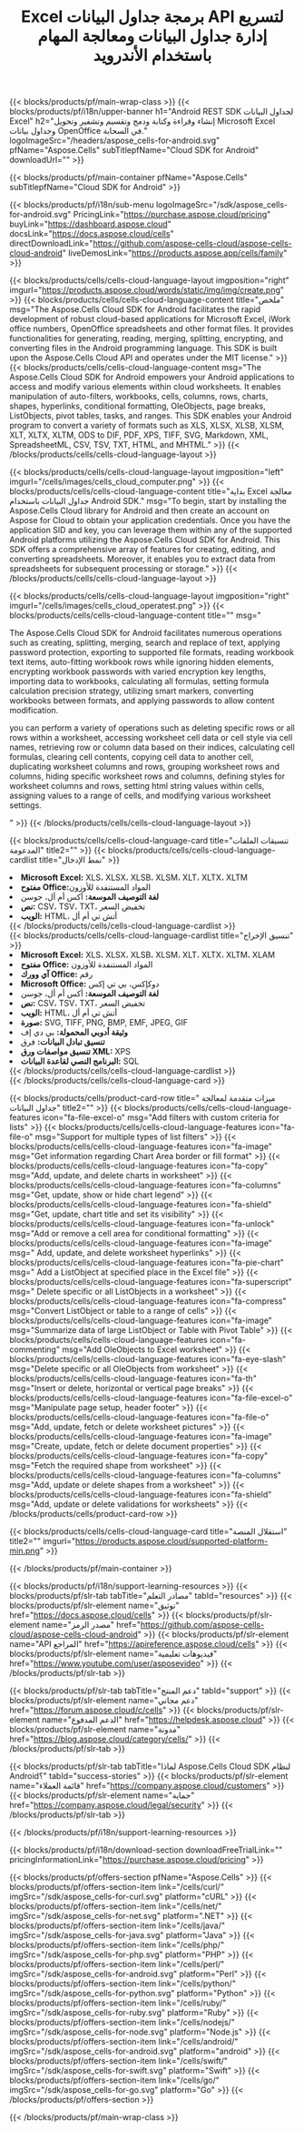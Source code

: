 ﻿---
title: Excel برمجة جداول البيانات API لتسريع إدارة جداول البيانات ومعالجة المهام باستخدام الأندرويد
description: دعم API لبناء تطبيقات عبر الأنظمة الأساسية تتمتع بالقدرة على إنشاء جداول البيانات وتعديلها وتحويلها وعرضها وطباعتها. يسمح للمطورين بإدارة أوراق العمل والصفوف والأعمدة والخلايا، وإنشاء محتويات وأنماط جدول البيانات من البداية، واستيراد البيانات إلى أوراق العمل من مصادر بيانات مختلفة، وإضافة صيغ رياضية ومالية ونصية شائعة ومعقدة، وإنشاء الجداول المحورية والمخططات ومعالجتها والارتباطات التشعبية والتعليقات والكائنات الرسومية وغير ذلك الكثير.
weight: 90
---
{{< blocks/products/pf/main-wrap-class >}}
{{< blocks/products/pf/i18n/upper-banner h1="Android REST SDK لجداول البيانات Excel" h2="إنشاء وقراءة وكتابة ودمج وتقسيم وتشفير وتحويل Microsoft Excel وجداول بيانات OpenOffice في السحابة." logoImageSrc="/headers/aspose_cells-for-android.svg" pfName="Aspose.Cells" subTitlepfName="Cloud SDK for Android" downloadUrl="" >}}

{{< blocks/products/pf/main-container pfName="Aspose.Cells" subTitlepfName="Cloud SDK for Android" >}}

{{< blocks/products/pf/i18n/sub-menu logoImageSrc="/sdk/aspose_cells-for-android.svg" PricingLink="https://purchase.aspose.cloud/pricing" buyLink="https://dashboard.aspose.cloud" docsLink="https://docs.aspose.cloud/cells" directDownloadLink="https://github.com/aspose-cells-cloud/aspose-cells-cloud-android" liveDemosLink="https://products.aspose.app/cells/family" >}}      

{{< blocks/products/cells/cells-cloud-language-layout imgposition="right" imgurl="https://products.aspose.cloud/words/static/img/img/create.png" >}}
    {{< blocks/products/cells/cells-cloud-language-content title="ملخص" msg="The Aspose.Cells Cloud SDK for Android facilitates the rapid development of robust cloud-based applications for Microsoft Excel, iWork office numbers, OpenOffice spreadsheets  and other format files. It provides functionalities for generating, reading, merging, splitting, encrypting, and converting files in the Android programming language. This SDK is built upon the Aspose.Cells Cloud API and operates under the MIT license." >}}
    {{< blocks/products/cells/cells-cloud-language-content msg="The Aspose.Cells Cloud SDK for Android empowers your Android applications to access and modify various elements within cloud worksheets. It enables manipulation of auto-filters, workbooks, cells, columns, rows, charts, shapes, hyperlinks, conditional formatting, OleObjects, page breaks, ListObjects, pivot tables, tasks, and ranges. This SDK enables your Android program to convert a variety of formats such as XLS, XLSX, XLSB, XLSM, XLT, XLTX, XLTM, ODS to DIF, PDF, XPS, TIFF, SVG, Markdown, XML, SpreadsheetML, CSV, TSV, TXT, HTML, and MHTML." >}}
{{< /blocks/products/cells/cells-cloud-language-layout >}}
  
{{< blocks/products/cells/cells-cloud-language-layout imgposition="left" imgurl="/cells/images/cells_cloud_computer.png" >}}
    {{< blocks/products/cells/cells-cloud-language-content title="بداية Excel معالجة جداول البيانات باستخدام Android SDK." msg="To begin, start by installing the Aspose.Cells Cloud library for Android and then create an account on Aspose for Cloud to obtain your application credentials. Once you have the application SID and key, you can leverage them within any of the supported Android platforms utilizing the Aspose.Cells Cloud SDK for Android. This SDK offers a comprehensive array of features for creating, editing, and converting spreadsheets. Moreover, it enables you to extract data from spreadsheets for subsequent processing or storage." >}}
{{< /blocks/products/cells/cells-cloud-language-layout >}}  


{{< blocks/products/cells/cells-cloud-language-layout imgposition="right" imgurl="/cells/images/cells_cloud_operatest.png" >}}
    {{< blocks/products/cells/cells-cloud-language-content title="" msg="<p>The Aspose.Cells Cloud SDK for Android facilitates numerous operations such as creating, splitting, merging, search and replace of text, applying password protection, exporting to supported file formats, reading workbook text items, auto-fitting workbook rows while ignoring hidden elements, encrypting workbook passwords with varied encryption key lengths, importing data to workbooks, calculating all formulas, setting formula calculation precision strategy, utilizing smart markers, converting workbooks between formats, and applying passwords to allow content modification.</p><p>you can perform a variety of operations such as deleting specific rows or all rows within a worksheet, accessing worksheet cell data or cell style via cell names, retrieving row or column data based on their indices, calculating cell formulas, clearing cell contents, copying cell data to another cell, duplicating worksheet columns and rows, grouping worksheet rows and columns, hiding specific worksheet rows and columns, defining styles for worksheet columns and rows, setting html string values within cells, assigning values to a range of cells, and modifying various worksheet settings.</p>" >}}
{{< /blocks/products/cells/cells-cloud-language-layout >}}   


{{< blocks/products/cells/cells-cloud-language-card title="تنسيقات الملفات المدعومة" title2="" >}}
    {{< blocks/products/cells/cells-cloud-language-cardlist title="نمط الإدخال" >}}
        <li><b>Microsoft Excel:</b> XLS، XLSX، XLSB، XLSM، XLT، XLTX، XLTM</li>
        <li><b>مفتوح Office:</b>المواد المستنفدة للأوزون</li>
        <li><b>لغة التوصيف الموسعة:</b> أكس أم أل، جوسن</li>
        <li><b>نص:</b> CSV، TSV، TXT، تخفيض السعر</li>
        <li><b>الويب:</b> HTML، أتش تي أم أل</li>
     {{< /blocks/products/cells/cells-cloud-language-cardlist >}}   
     {{< blocks/products/cells/cells-cloud-language-cardlist title="تنسيق الإخراج" >}}
        <li><b>Microsoft Excel:</b> XLS، XLSX، XLSB، XLSM، XLT، XLTX، XLTM، XLAM</li>
        <li><b>مفتوح Office:</b> المواد المستنفدة للأوزون</li>
        <li><b>آي وورك Office:</b> رقم</li>
        <li><b>Microsoft Office:</b> دوكإكس، بي تي إكس</li>
        <li><b>لغة التوصيف الموسعة:</b> أكس أم أل، جوسن</li>
        <li><b>نص:</b> CSV، TSV، TXT، تخفيض السعر</li>
        <li><b>الويب:</b> HTML، أتش تي أم أل</li>
        <li><b>صورة:</b> SVG, TIFF, PNG, BMP, EMF, JPEG, GIF</li>
        <li><b>وثيقة أدوبي المحمولة:</b> بي دي إف</li>
        <li><b>تنسيق تبادل البيانات:</b> فرق</li>
        <li><b>تنسيق مواصفات ورق XML:</b> XPS</li>
        <li><b>البرنامج النصي لقاعدة البيانات:</b> SQL</li>
     {{< /blocks/products/cells/cells-cloud-language-cardlist >}}   
{{< /blocks/products/cells/cells-cloud-language-card >}}


{{< blocks/products/cells/product-card-row title=" ميزات متقدمة لمعالجة جداول البيانات" title2="" >}}
    {{< blocks/products/cells/cells-cloud-language-features icon="fa-file-excel-o" msg="Add filters with custom criteria for lists" >}}
    {{< blocks/products/cells/cells-cloud-language-features icon="fa-file-o" msg="Support for multiple types of list filters" >}}
    {{< blocks/products/cells/cells-cloud-language-features icon="fa-image" msg="Get information regarding Chart Area border or fill format" >}}
    {{< blocks/products/cells/cells-cloud-language-features icon="fa-copy" msg="Add, update, and delete charts in worksheet" >}}
    {{< blocks/products/cells/cells-cloud-language-features icon="fa-columns" msg="Get, update, show or hide chart legend" >}}
    {{< blocks/products/cells/cells-cloud-language-features icon="fa-shield" msg="Get, update, chart title and set its visibility" >}}
    {{< blocks/products/cells/cells-cloud-language-features icon="fa-unlock" msg="Add or remove a cell area for conditional formatting" >}}
    {{< blocks/products/cells/cells-cloud-language-features icon="fa-image" msg=" Add, update, and delete worksheet hyperlinks" >}}
    {{< blocks/products/cells/cells-cloud-language-features icon="fa-pie-chart" msg=" Add a ListObject at specified place in the Excel file" >}}
    {{< blocks/products/cells/cells-cloud-language-features icon="fa-superscript" msg="  Delete specific or all ListObjects in a worksheet" >}}
    {{< blocks/products/cells/cells-cloud-language-features icon="fa-compress" msg="Convert ListObject or table to a range of cells" >}}
    {{< blocks/products/cells/cells-cloud-language-features icon="fa-image" msg="Summarize data of large ListObject or Table with Pivot Table" >}}
    {{< blocks/products/cells/cells-cloud-language-features icon="fa-commenting" msg="Add OleObjects to Excel worksheet" >}}
    {{< blocks/products/cells/cells-cloud-language-features icon="fa-eye-slash" msg="Delete specific or all OleObjects from worksheet" >}}
    {{< blocks/products/cells/cells-cloud-language-features icon="fa-th" msg="Insert or delete, horizontal or vertical page breaks" >}}
    {{< blocks/products/cells/cells-cloud-language-features icon="fa-file-excel-o" msg="Manipulate page setup, header  footer" >}}
    {{< blocks/products/cells/cells-cloud-language-features icon="fa-file-o" msg="Add, update, fetch or delete worksheet pictures" >}}
    {{< blocks/products/cells/cells-cloud-language-features icon="fa-image" msg="Create, update, fetch or delete document properties" >}}
    {{< blocks/products/cells/cells-cloud-language-features icon="fa-copy" msg="Fetch the required shape from worksheet" >}}
    {{< blocks/products/cells/cells-cloud-language-features icon="fa-columns" msg="Add, update or delete shapes from a worksheet" >}}
    {{< blocks/products/cells/cells-cloud-language-features icon="fa-shield" msg="Add, update or delete validations for worksheets" >}}
{{< /blocks/products/cells/product-card-row >}}


{{< blocks/products/cells/cells-cloud-language-card title="استقلال المنصة" title2="" imgurl="https://products.aspose.cloud/supported-platform-min.png" >}}

{{< /blocks/products/pf/main-container >}}

{{< blocks/products/pf/i18n/support-learning-resources >}}
{{< blocks/products/pf/slr-tab tabTitle="مصادر التعلم" tabId="resources" >}}
{{< blocks/products/pf/slr-element name="توثيق" href="https://docs.aspose.cloud/cells" >}}
{{< blocks/products/pf/slr-element name="مصدر الرمز" href="https://github.com/aspose-cells-cloud/aspose-cells-cloud-android" >}}
{{< blocks/products/pf/slr-element name="API المراجع" href="https://apireference.aspose.cloud/cells" >}}
{{< blocks/products/pf/slr-element name="فيديوهات تعليمية" href="https://www.youtube.com/user/asposevideo" >}}
{{< /blocks/products/pf/slr-tab >}}

{{< blocks/products/pf/slr-tab tabTitle="دعم المنتج" tabId="support" >}}
{{< blocks/products/pf/slr-element name="دعم مجاني" href="https://forum.aspose.cloud/c/cells" >}}
{{< blocks/products/pf/slr-element name="الدعم المدفوع" href="https://helpdesk.aspose.cloud" >}}
{{< blocks/products/pf/slr-element name="مدونة" href="https://blog.aspose.cloud/category/cells/" >}}
{{< /blocks/products/pf/slr-tab >}}

{{< blocks/products/pf/slr-tab tabTitle="لماذا Aspose.Cells Cloud SDK لنظام Android؟" tabId="success-stories" >}}
{{< blocks/products/pf/slr-element name="قائمة العملاء" href="https://company.aspose.cloud/customers" >}}
{{< blocks/products/pf/slr-element name="حماية" href="https://company.aspose.cloud/legal/security" >}}
{{< /blocks/products/pf/slr-tab >}}

{{< /blocks/products/pf/i18n/support-learning-resources >}}

{{< blocks/products/pf/i18n/download-section downloadFreeTrialLink="" pricingInformationLink="https://purchase.aspose.cloud/pricing" >}}


{{< blocks/products/pf/offers-section pfName="Aspose.Cells" >}}
    {{< blocks/products/pf/offers-section-item link="/cells/curl/" imgSrc="/sdk/aspose_cells-for-curl.svg" platform="cURL" >}}
    {{< blocks/products/pf/offers-section-item link="/cells/net/" imgSrc="/sdk/aspose_cells-for-net.svg" platform=".NET" >}}
    {{< blocks/products/pf/offers-section-item link="/cells/java/" imgSrc="/sdk/aspose_cells-for-java.svg" platform="Java" >}}
    {{< blocks/products/pf/offers-section-item link="/cells/php/" imgSrc="/sdk/aspose_cells-for-php.svg" platform="PHP" >}}
	{{< blocks/products/pf/offers-section-item link="/cells/perl/" imgSrc="/sdk/aspose_cells-for-android.svg" platform="Perl" >}}
    {{< blocks/products/pf/offers-section-item link="/cells/python/" imgSrc="/sdk/aspose_cells-for-python.svg" platform="Python" >}}
    {{< blocks/products/pf/offers-section-item link="/cells/ruby/" imgSrc="/sdk/aspose_cells-for-ruby.svg" platform="Ruby" >}}
    {{< blocks/products/pf/offers-section-item link="/cells/nodejs/" imgSrc="/sdk/aspose_cells-for-node.svg" platform="Node.js" >}}
    {{< blocks/products/pf/offers-section-item link="/cells/android/" imgSrc="/sdk/aspose_cells-for-android.svg" platform="android" >}}
    {{< blocks/products/pf/offers-section-item link="/cells/swift/" imgSrc="/sdk/aspose_cells-for-swift.svg" platform="Swift" >}}
	{{< blocks/products/pf/offers-section-item link="/cells/go/" imgSrc="/sdk/aspose_cells-for-go.svg" platform="Go" >}}
{{< /blocks/products/pf/offers-section >}}

{{< /blocks/products/pf/main-wrap-class >}}
